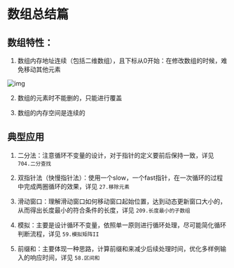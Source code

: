 # 数组总结篇

## 数组特性：

1. 数组内存地址连续（包括二维数组），且下标从0开始：在修改数组的时候，难免移动其他元素

![img](https://cdn.nlark.com/yuque/0/2024/png/40932176/1726642333579-12a4a28c-e111-4914-811a-95a4d8527ca8.png)

2. 数组的元素时不能删的，只能进行覆盖

3. 数组的内存空间是连续的

## 典型应用

1. 二分法：注意循环不变量的设计，对于指针的定义要前后保持一致，详见 `704.二分查找`

2. 双指针法（快慢指针法）：使用一个slow，一个fast指针，在一次循环的过程中完成两圈循环的效果，详见 `27.移除元素`

3. 滑动窗口：理解滑动窗口如何移动窗口起始位置，达到动态更新窗口大小的，从而得出长度最小的符合条件的长度，详见 `209.长度最小的子数组`

4. 模拟：主要是设计循环不变量，依照单一原则进行循环处理，尽可能简化循环判断流程，详见 `59.模拟矩阵II`

5. 前缀和：主要体现一种思路，计算前缀和来减少后续处理时间，优化多样例输入的响应时间，详见 `58.区间和`